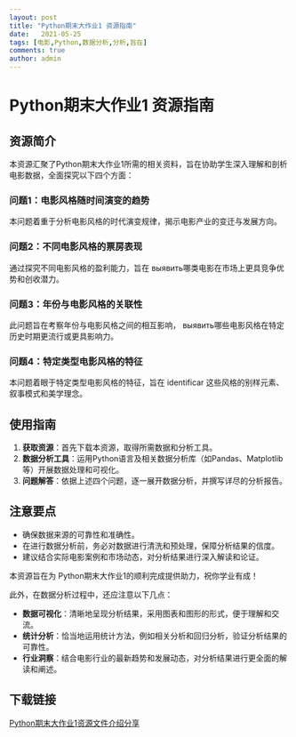 ```yaml
---
layout: post
title: "Python期末大作业1 资源指南"
date:   2021-05-25
tags: [电影,Python,数据分析,分析,旨在]
comments: true
author: admin
---
```

# Python期末大作业1 资源指南

## 资源简介

本资源汇聚了Python期末大作业1所需的相关资料，旨在协助学生深入理解和剖析电影数据，全面探究以下四个方面：

### 问题1：电影风格随时间演变的趋势

本问题着重于分析电影风格的时代演变规律，揭示电影产业的变迁与发展方向。

### 问题2：不同电影风格的票房表现

通过探究不同电影风格的盈利能力，旨在 выявить哪类电影在市场上更具竞争优势和创收潜力。

### 问题3：年份与电影风格的关联性

此问题旨在考察年份与电影风格之间的相互影响， выявить哪些电影风格在特定历史时期更流行或更具影响力。

### 问题4：特定类型电影风格的特征

本问题着眼于特定类型电影风格的特征，旨在 identificar 这些风格的别样元素、叙事模式和美学理念。

## 使用指南

1. **获取资源**：首先下载本资源，取得所需数据和分析工具。
2. **数据分析工具**：运用Python语言及相关数据分析库（如Pandas、Matplotlib等）开展数据处理和可视化。
3. **问题解答**：依据上述四个问题，逐一展开数据分析，并撰写详尽的分析报告。

## 注意要点

- 确保数据来源的可靠性和准确性。
- 在进行数据分析前，务必对数据进行清洗和预处理，保障分析结果的信度。
- 建议结合实际电影案例和市场动态，对分析结果进行深入解读和论证。

本资源旨在为 Python期末大作业1的顺利完成提供助力，祝你学业有成！

此外，在数据分析过程中，还应注意以下几点：

- **数据可视化**：清晰地呈现分析结果，采用图表和图形的形式，便于理解和交流。
- **统计分析**：恰当地运用统计方法，例如相关分析和回归分析，验证分析结果的可靠性。
- **行业洞察**：结合电影行业的最新趋势和发展动态，对分析结果进行更全面的解读和阐述。

## 下载链接

[Python期末大作业1资源文件介绍分享](https://pan.quark.cn/s/f2946a011380)